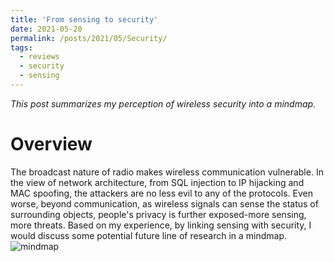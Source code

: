 ```yaml
---
title: 'From sensing to security'
date: 2021-05-20
permalink: /posts/2021/05/Security/
tags:
  - reviews
  - security
  - sensing
---
```

*This post summarizes my perception of wireless security into a mindmap.*

Overview
===
The broadcast nature of radio makes wireless communication vulnerable. In the view of network architecture, from SQL injection to IP hijacking and MAC spoofing, the attackers are no less evil to any of the protocols. Even worse, beyond communication, as wireless signals can sense the status of surrounding objects, people's privacy is further exposed-more sensing, more threats.
Based on my experience, by linking sensing with security, I would discuss some potential future line of research in a mindmap.
![mindmap](https://user-images.githubusercontent.com/57892743/140071418-6457ca5c-3ae2-49fb-84f6-19232c4802d7.png)
